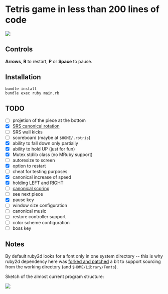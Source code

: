 # Tetris game in less than 200 lines of code

![](https://storage.googleapis.com/rbtris.github.nakilon.pro/screenshot3.png)

## Controls

**Arrows**, **R** to restart, **P** or **Space** to pause.

## Installation

```
bundle install
bundle exec ruby main.rb
```

## TODO

* [ ] projetion of the piece at the bottom
* [x] [SRS canonical rotation](https://tetris.fandom.com/wiki/SRS)
* [ ] SRS wall kicks
* [ ] scoreboard (maybe at `$HOME/.rbtris`)
* [x] ability to fall down only partially
* [x] ability to hold UP (just for fun)
* [x] Mutex stdlib class (no MRuby support)
* [ ] autoresize to screen
* [x] option to restart
* [ ] cheat for testing purposes
* [x] canonical increase of speed
* [x] holding LEFT and RIGHT
* [ ] [canonical scoring](https://tetris.fandom.com/wiki/Scoring)
* [ ] see next piece
* [x] pause key
* [ ] window size configuration
* [ ] canonical music
* [ ] restore controller support
* [ ] color scheme configuration
* [ ] boss key

## Notes

By default ruby2d looks for a font only in one system directory -- this is why ruby2d dependency here was [forked and patched](https://github.com/Nakilon/ruby2d/commit/a80fa4b47e713e22995a7c2698fd055f5464b23b) a bit to support sourcing from the working directory (and `$HOME/Library/Fonts`).

Sketch of the almost current program structure:

![](https://storage.googleapis.com/rbtris.github.nakilon.pro/refactoring4.JPG)
